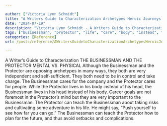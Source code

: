 ```yaml
---

author: ["Victoria Lynn Schmidt"]
title: "A Writers Guide to Characterization Archetypes Heroic Journeys and Other Elements of Dynamic Character Development - part0009_split_001.html"
date: "2024-07-19"
description: "Victoria Lynn Schmidt - A Writers Guide to Characterization Archetypes Heroic Journeys and Other Elements of Dynamic Character Development"
tags: ["businessman", "protector", "life", "care", "body", "instead", "head", "teach", "writer", "guide", "characterization", "mental", "v", "physical", "although", "opposing", "archetype", "many", "way", "independent", "need", "control", "take", "charge", "company"]
categories: [Reference]
url: /posts/reference/AWritersGuidetoCharacterizationArchetypesHeroicJourneysandOtherElementsofDynamicCharacterDevelopment-part0009split001html

---
```



A Writer’s Guide to Characterization
 THE BUSINESSMAN AND THE PROTECTOR
MENTAL VS. PHYSICAL
Although the Businessman and the Protector are opposing archetypes in many ways, they both are very independent and self-sufficient. They both need to be in control and take charge. The Businessman cares for the company and the Protector cares for people.
While the Protector lives in his body instead of his head, the Businessman lives in his head instead of his body. Career goals are not foremost in the Protector’s mind but they are very important to the Businessman.
The Protector can teach the Businessman about taking risks and cultivating some adventure in his life. He might say, “Push yourself to see how far you can go.” The Businessman can teach the Protector how to plan for the future, and thus avoid setbacks and complications.
